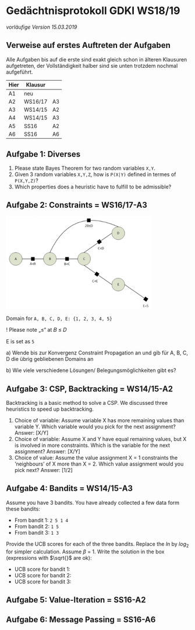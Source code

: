 # Gedächtnisprotokoll GDKI WS18/19

_vorläufige Version 15.03.2019_

## Verweise auf erstes Auftreten der Aufgaben

Alle Aufgaben bis auf die erste sind exakt gleich schon in älteren Klausuren aufgetreten, der Vollständigkeit halber sind sie unten trotzdem nochmal aufgeführt.

| Hier | Klausur |     |
| ---- | ------- | --- |
| A1   | neu     |     |
| A2   | WS16/17 | A3  |
| A3   | WS14/15 | A2  |
| A4   | WS14/15 | A3  |
| A5   | SS16    | A2  |
| A6   | SS16    | A6  |

## Aufgabe 1: Diverses

1. Please state Bayes Theorem for two random variables `X,Y`.
2. Given 3 random variables `X,Y,Z`, how is `P(X|Y)` defined in termes of `P(X,Y,Z)`?
3. Which properties does a heuristic have to fulfill to be admissible?

## Aufgabe 2: Constraints = WS16/17-A3

<img src="../Inhalte/Bilder/Constraints.jpg" alt="drawing" width="400"/>

Domain for `A, B, C, D, E: {1, 2, 3, 4, 5}`

! Please note „≤“ at 𝐵 ≤ 𝐷

E is set as `5`

a) Wende bis zur Konvergenz Constraint Propagation an und gib für A, B, C, D die übrig gebliebenen Domains an

b) Wie viele verschiedene Lösungen/ Belegungsmöglichkeiten gibt es?

## Aufgabe 3: CSP, Backtracking = WS14/15-A2

Backtracking is a basic method to solve a CSP. We discussed three heuristics to speed up backtracking.

1. Choice of variable: Assume variable X has more remaining values than variable Y. Which variable would you pick for the next assignment? Answer: [X/Y]
2. Choice of variable: Assume X and Y have equal remaining values, but X is involved in more constraints. Which is the variable for the next assignment? Answer: [X/Y]
3. Choice of value: Assume the value assignment X = 1 constraints the ’neighbours’ of X more than X = 2. Which value assignment would you pick next? Answer: [1/2]

## Aufgabe 4: Bandits = WS14/15-A3

Assume you have 3 bandits. You have already collected a few data form these bandits:

- From bandit 1: `2 5 1 4`
- From bandit 2: `1 5`
- From bandit 3: `1 3`

Provide the UCB scores for each of the three bandits. Replace the $ln$ by $log_2$ for simpler
calculation. Assume $\beta$ = 1. Write the solution in the box (expressions with $\sqrt{}$ are ok):

- UCB score for bandit 1:
- UCB score for bandit 2:
- UCB score for bandit 3:

## Aufgabe 5: Value-Iteration = SS16-A2

## Aufgabe 6: Message Passing = SS16-A6
